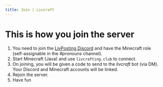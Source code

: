 ```yaml
---
title: Join | Livcraft
---
```

# This is how you join the server

  1. You need to join the [LivPosting Discord](https://discord.gg/9s7TvFx) and have the Minecraft role (self-assignable in the *#pronouns* channel). 
  2. Start Minecraft (Java) and use `livcrafting.club` to connect. 
  3. On joining, you will be given a code to send to the *livcraft* bot (via DM). Your Discord and Minecraft accounts will be linked.
  4. Rejoin the server.
  5. Have fun
